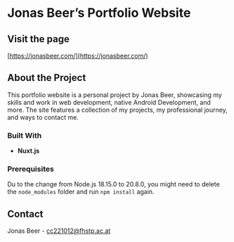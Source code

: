 # Jonas Beer’s Portfolio Website

## Visit the page

[https://jonasbeer.com/](https://jonasbeer.com/)
## About the Project

This portfolio website is a personal project by Jonas Beer, showcasing my skills and work in web development, native Android Development, and more. The site features a collection of my projects, my professional journey, and ways to contact me.

### Built With

- **Nuxt.js** 

### Prerequisites
Du to the change from Node.js 18.15.0 to 20.8.0, you might need to delete the `node_modules` folder and run `npm install` again.


## Contact

Jonas Beer - cc221012@fhstp.ac.at
